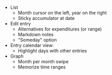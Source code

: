 - List
  - Month cursor on the left, year on the right
  - Sticky accumulator at date
- Edit entry
  - Alternatives for expenditures (or range)
  - Markdown notes
  - "Someday" option
- Entry calendar view:
  - Highlight days with other entries
- Graph
  - Month per month swipe
  - Memorize time ranges

